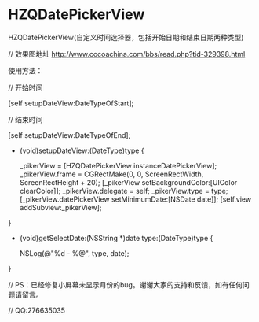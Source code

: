 # HZQDatePickerView
HZQDatePickerView(自定义时间选择器，包括开始日期和结束日期两种类型)

// 效果图地址
http://www.cocoachina.com/bbs/read.php?tid-329398.html

使用方法：


// 开始时间

[self setupDateView:DateTypeOfStart];

// 结束时间    

[self setupDateView:DateTypeOfEnd];

- (void)setupDateView:(DateType)type {

    _pikerView = [HZQDatePickerView instanceDatePickerView];
    _pikerView.frame = CGRectMake(0, 0, ScreenRectWidth, ScreenRectHeight + 20);
    [_pikerView setBackgroundColor:[UIColor clearColor]];
    _pikerView.delegate = self;
    _pikerView.type = type;
    [_pikerView.datePickerView setMinimumDate:[NSDate date]];
    [self.view addSubview:_pikerView];

}

- (void)getSelectDate:(NSString *)date type:(DateType)type {

    NSLog(@"%d - %@", type, date);

}

// PS：已经修复小屏幕未显示月份的bug。谢谢大家的支持和反馈，如有任何问题请留言。

// QQ:276635035
